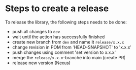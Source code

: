 # Steps to create a release

To release the library, the following steps needs to be done:

* push all changes to `dev`
* wait until the action has successfully finished
* create new branch from `dev` and name it `release/x.x.x`
* change revision in POM from 'HEAD-SNAPSHOT' to 'x.x.x'
* push changes using comment 'set version to x.x.x'
* merge the `release/x.x.x`-branche into main (create PR)
* release new version (Nexus)